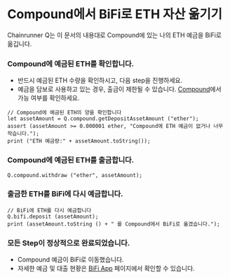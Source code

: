 ```meta-Currency
```

# Compound에서 BiFi로 ETH 자산 옮기기

Chainrunner Q는 이 문서의 내용대로 Compound에 있는 나의 ETH 예금을 BiFi로 옮깁니다.

### Compound에 예금된 ETH를 확인합니다.

- 반드시 예금된 ETH 수량을 확인하시고, 다음 step을 진행하세요.
- 예금을 담보로 사용하고 있는 경우, 출금이 제한될 수 있습니다. [Compound](https://app.compound.finance/)에서 가능 여부를 확인하세요.

```output-Dynamic
// Compound에 예금된 ETH의 양을 확인합니다
let assetAmount = Q.compound.getDepositAssetAmount ("ether");
assert (assetAmount >= 0.000001 ether, "Compound에 ETH 예금이 없거나 너무 작습니다.");
print ("ETH 예금량:" + assetAmount.toString());
```

### Compound에 예금된 ETH를 출금합니다.

```taster
Q.compound.withdraw ("ether", assetAmount);
```

### 출금한 ETH를 BiFi에 다시 예금합니다.

```taster
// BiFi에 ETH를 다시 예금합니다
Q.bifi.deposit (assetAmount);
print (assetAmount.toString () + " 를 Compound에서 BiFi로 옮겼습니다.");
```

### 모든 Step이 정상적으로 완료되었습니다.

- Compound 예금이 BiFi로 이동했습니다.
- 자세한 예금 및 대출 현황은 [BiFi App](https://app.bifi.finance/) 페이지에서 확인할 수 있습니다.
